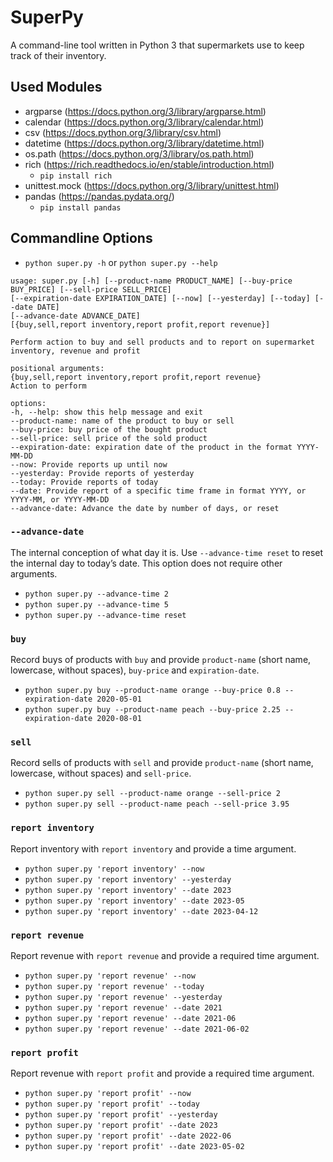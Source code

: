 # SuperPy

A command-line tool written in Python 3 that supermarkets use to keep track of their inventory.

## Used Modules

- argparse (https://docs.python.org/3/library/argparse.html)
- calendar (https://docs.python.org/3/library/calendar.html)
- csv (https://docs.python.org/3/library/csv.html)
- datetime (https://docs.python.org/3/library/datetime.html)
- os.path (https://docs.python.org/3/library/os.path.html)
- rich (https://rich.readthedocs.io/en/stable/introduction.html)
  - `pip install rich`
- unittest.mock (https://docs.python.org/3/library/unittest.html)
- pandas (https://pandas.pydata.org/)
  - `pip install pandas`

## Commandline Options

- `python super.py -h` or `python super.py --help`

```
usage: super.py [-h] [--product-name PRODUCT_NAME] [--buy-price BUY_PRICE] [--sell-price SELL_PRICE]
[--expiration-date EXPIRATION_DATE] [--now] [--yesterday] [--today] [--date DATE]
[--advance-date ADVANCE_DATE]
[{buy,sell,report inventory,report profit,report revenue}]

Perform action to buy and sell products and to report on supermarket inventory, revenue and profit

positional arguments:
{buy,sell,report inventory,report profit,report revenue}
Action to perform

options:
-h, --help: show this help message and exit
--product-name: name of the product to buy or sell
--buy-price: buy price of the bought product
--sell-price: sell price of the sold product
--expiration-date: expiration date of the product in the format YYYY-MM-DD
--now: Provide reports up until now
--yesterday: Provide reports of yesterday
--today: Provide reports of today
--date: Provide report of a specific time frame in format YYYY, or YYYY-MM, or YYYY-MM-DD
--advance-date: Advance the date by number of days, or reset
```

### `--advance-date`

The internal conception of what day it is. Use `--advance-time reset` to reset the internal day to today’s date. This option does not require other arguments.

- `python super.py --advance-time 2`
- `python super.py --advance-time 5`
- `python super.py --advance-time reset`

### `buy`

Record buys of products with `buy` and provide `product-name` (short name, lowercase, without spaces), `buy-price` and `expiration-date`.

- `python super.py buy --product-name orange --buy-price 0.8 --expiration-date 2020-05-01`
- `python super.py buy --product-name peach --buy-price 2.25 --expiration-date 2020-08-01`

### `sell`

Record sells of products with `sell` and provide `product-name` (short name, lowercase, without spaces) and `sell-price`.

- `python super.py sell --product-name orange --sell-price 2`
- `python super.py sell --product-name peach --sell-price 3.95`

### `report inventory`

Report inventory with `report inventory` and provide a time argument.

- `python super.py 'report inventory' --now`
- `python super.py 'report inventory' --yesterday`
- `python super.py 'report inventory' --date 2023`
- `python super.py 'report inventory' --date 2023-05`
- `python super.py 'report inventory' --date 2023-04-12`

### `report revenue`

Report revenue with `report revenue` and provide a required time argument.

- `python super.py 'report revenue' --now`
- `python super.py 'report revenue' --today`
- `python super.py 'report revenue' --yesterday`
- `python super.py 'report revenue' --date 2021`
- `python super.py 'report revenue' --date 2021-06`
- `python super.py 'report revenue' --date 2021-06-02`

### `report profit`

Report revenue with `report profit` and provide a required time argument.

- `python super.py 'report profit' --now`
- `python super.py 'report profit' --today`
- `python super.py 'report profit' --yesterday`
- `python super.py 'report profit' --date 2023`
- `python super.py 'report profit' --date 2022-06`
- `python super.py 'report profit' --date 2023-05-02`
